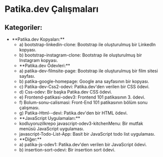 <h1>Patika.dev Çalışmaları</h1>

  <h2>Kategoriler:</h2>

  <ul>
    <li>**Patika.dev Kopyaları:**
      <ul>
        <li>a) bootstrap-linkedin-clone: Bootstrap ile oluşturulmuş bir LinkedIn kopyası.</li>
        <li>b) bootstrap-instagram-clone: Bootstrap ile oluşturulmuş bir Instagram kopyası.</li>
        <li>**Patika.dev Ödevleri:**
          <li>a) patika-dev-filmsite-page: Bootstrap ile oluşturulmuş bir film sitesi sayfası.</li>
        <li>b) patika-google-homepage: Google ana sayfasının bir kopyası.</li>
        <li>c) Patika-dev-Css2-odevi: Patika.dev'den verilen bir CSS ödevi.</li>
        <li>d) Css-odev: Bir başka Patika.dev CSS ödevi.</li>
        <li>e) Frontend-patikasi-odev3: Frontend 101 patikasının 3. ödevi.</li>
        <li>f) Bolum-sonu-calismasi: Front-End 101 patikasının bölüm sonu çalışması.</li>
        <li>g) Patika-Html--devi: Patika.dev'den bir HTML ödevi.</li>
       <li>**JavaScript Uygulamaları:**
         <li>kodluyoruzilkrepo javascript-odev3-kitchenMenu: Bir mutfak menüsü JavaScript uygulaması.</li>
        <li>javascript-Todo-List-App: Basit bir JavaScript todo list uygulaması.</li>
         <li>**Diğer:**</li>
           <li>a) patika-js-odev1: Patika.dev'den verilen bir JavaScript ödevi.</li>
        <li>b) insertion-sort-odevi: Bir insertion sort ödevi.</li>
      </ul>
    </li>

    
  </ul>
